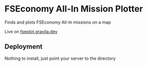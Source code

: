 # FSEconomy All-In Mission Plotter

Finds and plots FSEconomy All-In missions on a map

Live on [fseplot.gravila.dev](https://fseplot.gravila.dev/)

## Deployment

Nothing to install, just point your server to the directory

